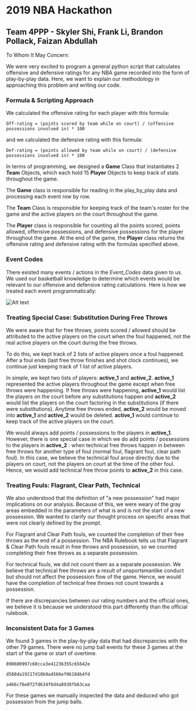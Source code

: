# 2019 NBA Hackathon
## Team 4PPP - Skyler Shi, Frank Li, Brandon Pollack, Faizan Abdullah

To Whom It May Concern:

We were very excited to program a general python script that calculates offensive and defensive ratings for any NBA game recorded into the form of play-by-play data. Here, we want to explain our methodology in approaching this problem and writing our code.

### Formula &amp; Scripting Approach

We calculated the offensive rating for each player with this formula:

``` Off-rating = (points scored by team while on court) / (offensive possessions involved in) * 100 ```

and we calculated the defensive rating with this formula:

``` Def-rating = (points allowed by team while on court) / (defensive possessions involved in) * 100 ```

In terms of programming, we designed a **Game** Class that instantiates 2 **Team** Objects, which each hold 15 **Player** Objects to keep track of stats throughout the game.

The **Game** class is responsible for reading in the play\_by\_play data and processing each event row by row.

The **Team** Class is responsible for keeping track of the team&#39;s roster for the game and the active players on the court throughout the game.

The **Player** class is responsible for counting all the points scored, points allowed, offensive possessions, and defensive possessions for the player throughout the game. At the end of the game, the **Player** class returns the offensive rating and defensive rating with the formulas specified above.

### Event Codes

There existed many events / actions in the _Event\_Codes_ data given to us. We used our basketball knowledge to determine which events would be relevant to our offensive and defensive rating calculations. Here is how we treated each event programmatically:

![Alt text](writeup/Write_up_pic.png?raw=true "Event Codes Treatment")

### Treating Special Case: Substitution During Free Throws

We were aware that for free throws, points scored / allowed should be attributed to the active players on the court when the foul happened, not the real active players on the court during the free throws.

To do this, we kept track of 2 lists of active players once a foul happened. After a foul ends (last free throw finishes and shot clock continues), we continue just keeping track of 1 list of active players.

In simple, we kept two lists of players: **active\_1** and **active\_2**. **active\_1** represented the active players throughout the game except when free throws were happening. If free throws were happening, **active\_1** would list the players on the court before any substitutions happen and **active\_2** would list the players on the court factoring in the substitutions (if there were substitutions). Anytime free throws ended, **active\_2** would be moved into **active\_1** and **active\_2** would be deleted. **active\_1** would continue to keep track of the active players on the court.

We would always add points / possessions to the players in **active­\_1**. However, there is one special case in which we do add points / possessions to the players in **active\_2** : when technical free throws happen in between free throws for another type of foul (normal foul, flagrant foul, clear path foul). In this case, we believe the technical foul arose directly due to the players on court, not the players on court at the time of the other foul. Hence, we would add technical free throw points to **active\_2** in this case.

### Treating Fouls: Flagrant, Clear Path, Technical

We also understood that the definition of &quot;a new possession&quot; had major implications on our analysis. Because of this, we were weary of the gray areas embedded in the parameters of what is and is not the start of a new possession. We wanted to clarify our thought process on specific areas that were not clearly defined by the prompt.

For Flagrant and Clear Path fouls, we counted the completion of their free throws as the end of a possession. The NBA Rulebook tells us that Flagrant &amp; Clear Path fouls result in free throws and possession, so we counted completing their free throws as a separate possession.

For technical fouls, we did not count them as a separate possession. We believe that technical free throws are a result of unsportsmanlike conduct but should not affect the possession flow of the game. Hence, we would have the completion of technical free throws not count towards a possession.

If there are discrepancies between our rating numbers and the official ones, we believe it is because we understood this part differently than the official rulebook.



### Inconsistent Data for 3 Games

We found 3 games in the play-by-play data that had discrepancies with the other 79 games. There were no jump ball events for these 3 games at the start of the game or start of overtime.

```
890600997c60cca3e41236355c65642e

d508da19217d10b9a4566ef06184b4fd

a466c76e072fd634f6d4a8938fb63caa
```

For these games we manually inspected the data and deduced who got possession from the jump balls.
